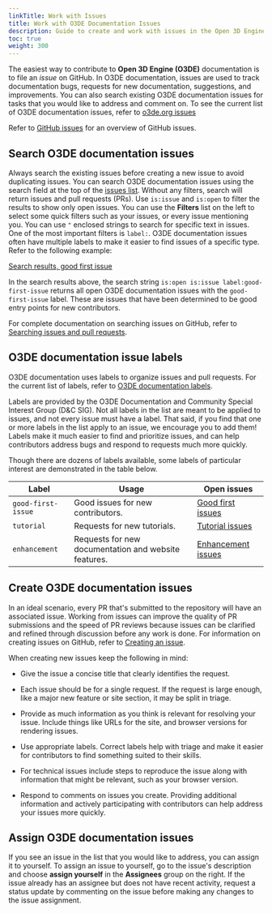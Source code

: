 ```yaml
---
linkTitle: Work with Issues
title: Work with O3DE Documentation Issues
description: Guide to create and work with issues in the Open 3D Engine (O3DE) documentation project.  
toc: true
weight: 300
---
```


The easiest way to contribute to **Open 3D Engine (O3DE)** documentation is to file an *issue* on GitHub. In O3DE documentation, issues are used to track documentation bugs, requests for new documentation, suggestions, and improvements. You can also search existing O3DE documentation issues for tasks that you would like to address and comment on. To see the current list of O3DE documentation issues, refer to [o3de.org issues](https://github.com/o3de/o3de.org/issues)

Refer to [GitHub issues](https://guides.github.com/features/issues/) for an overview of GitHub issues.

## Search O3DE documentation issues

Always search the existing issues before creating a new issue to avoid duplicating issues. You can search O3DE documentation issues using the search field at the top of the [issues list](https://github.com/o3de/o3de.org/issues). Without any filters, search will return issues and pull requests (PRs). Use `is:issue` and `is:open` to filter the results to show only open issues. You can use the **Filters** list on the left to select some quick filters such as your issues, or every issue mentioning you. You can use `"` enclosed strings to search for specific text in issues. One of the most important filters is `label:`. O3DE documentation issues often have multiple labels to make it easier to find issues of a specific type. Refer to the following example:

[Search results, good first issue](https://github.com/o3de/o3de.org/issues?q=is%3Aopen+is%3Aissue+label%3Agood-first-issue)

In the search results above, the search string `is:open is:issue label:good-first-issue` returns all open O3DE documentation issues with the `good-first-issue` label. These are issues that have been determined to be good entry points for new contributors.

For complete documentation on searching issues on GitHub, refer to [Searching issues and pull requests](https://docs.github.com/en/github/searching-for-information-on-github/searching-issues-and-pull-requests).

## O3DE documentation issue labels

O3DE documentation uses labels to organize issues and pull requests. For the current list of labels, refer to [O3DE documentation labels](https://github.com/o3de/o3de.org/labels).

Labels are provided by the O3DE Documentation and Community Special Interest Group (D&C SIG). Not all labels in the list are meant to be applied to issues, and not every issue must have a label. That said, if you find that one or more labels in the list apply to an issue, we encourage you to add them! Labels make it much easier to find and prioritize issues, and can help contributors address bugs and respond to requests much more quickly.

Though there are dozens of labels available, some labels of particular interest are demonstrated in the table below.

| Label | Usage | Open issues |
| - | - | - |
| `good-first-issue` | Good issues for new contributors. | [Good first issues](https://github.com/o3de/o3de.org/issues?q=is%3Aopen+is%3Aissue+label%3Agood-first-issue) |
| `tutorial` | Requests for new tutorials. | [Tutorial issues](https://github.com/o3de/o3de.org/issues?q=is%3Aopen+is%3Aissue+label%3Atutorial) |
| `enhancement` | Requests for new documentation and website features. | [Enhancement issues](https://github.com/o3de/o3de.org/issues?q=is%3Aopen+is%3Aissue+label%3Aenhancement+) |

## Create O3DE documentation issues

In an ideal scenario, every PR that's submitted to the repository will have an associated issue. Working from issues can improve the quality of PR submissions and the speed of PR reviews because issues can be clarified and refined through discussion before any work is done. For information on creating issues on GitHub, refer to [Creating an issue](https://docs.github.com/en/github/managing-your-work-on-github/creating-an-issue).

When creating new issues keep the following in mind:

* Give the issue a concise title that clearly identifies the request.

* Each issue should be for a single request. If the request is large enough, like a major new feature or site section, it may be split in triage.

* Provide as much information as you think is relevant for resolving your issue. Include things like URLs for the site, and browser versions for rendering issues.

* Use appropriate labels. Correct labels help with triage and make it easier for contributors to find something suited to their skills.

* For technical issues include steps to reproduce the issue along with information that might be relevant, such as your browser version.

* Respond to comments on issues you create. Providing additional information and actively participating with contributors can help address your issues more quickly.

## Assign O3DE documentation issues

If you see an issue in the list that you would like to address, you can assign it to yourself. To assign an issue to yourself, go to the issue's description and choose **assign yourself** in the **Assignees** group on the right. If the issue already has an assignee but does not have recent activity, request a status update by commenting on the issue before making any changes to the issue assignment.

